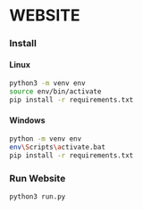 # WEBSITE

### Install

#### Linux

```bash
python3 -m venv env
source env/bin/activate
pip install -r requirements.txt
```

#### Windows

```bash
python -m venv env
env\Scripts\activate.bat
pip install -r requirements.txt
```

### Run Website

```bash
python3 run.py
```